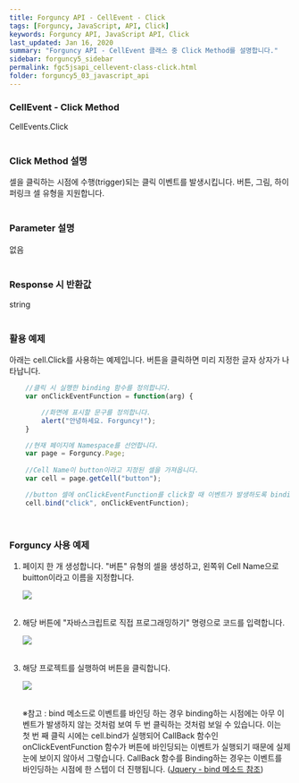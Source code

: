 ```yaml
---
title: Forguncy API - CellEvent - Click
tags: [Forguncy, JavaScript, API, Click]
keywords: Forguncy API, JavaScript API, Click
last_updated: Jan 16, 2020
summary: "Forguncy API - CellEvent 클래스 중 Click Method를 설명합니다."
sidebar: forguncy5_sidebar
permalink: fgc5jsapi_cellevent-class-click.html
folder: forguncy5_03_javascript_api
---
```


### CellEvent - Click Method
CellEvents.Click
<br /><br />

### Click Method 설명
셀을 클릭하는 시점에 수행(trigger)되는 클릭 이벤트를 발생시킵니다. 버튼, 그림, 하이퍼링크 셀 유형을 지원합니다.
<br /><br />

### Parameter 설명
없음
<br /><br />

### Response 시 반환값
string
<br /><br />

### 활용 예제
아래는 cell.Click를 사용하는 예제입니다. 버튼을 클릭하면 미리 지정한 글자 상자가 나타납니다.
<br />

~~~javascript
    //클릭 시 실행한 binding 함수를 정의합니다.
    var onClickEventFunction = function(arg) {

        //화면에 표시할 문구를 정의합니다.
        alert("안녕하세요. Forguncy!");
    }

    //현재 페이지에 Namespace를 선언합니다.
    var page = Forguncy.Page;
    
    //Cell Name이 button이라고 지정된 셀을 가져옵니다.
    var cell = page.getCell("button");

    //button 셀에 onClickEventFunction를 click할 때 이벤트가 발생하도록 binding합니다.
    cell.bind("click", onClickEventFunction);
~~~

<br />

### Forguncy 사용 예제

1. 페이지 한 개 생성합니다. "버튼" 유형의 셀을 생성하고, 왼쪽위 Cell Name으로 buitton이라고 이름을 지정합니다.

    ![]({{site.url}}/images/forguncy5/ex-ss_cellevent-click01.png)
    <br /><br />

2. 해당 버튼에 "자바스크립트로 직접 프로그래밍하기" 명령으로 코드를 입력합니다.

    ![]({{site.url}}/images/forguncy5/ex-ss_cellevent-click02.png)
    <br /><br />

3. 해당 프로젝트를 실행하여 버튼을 클릭합니다.<br />

    ![]({{site.url}}/images/forguncy5/ex-ss_cellevent-click03.gif)
    <br /><br />

    ※참고 : bind 메소드로 이벤트를 바인딩 하는 경우 binding하는 시점에는 아무 이벤트가 발생하지 않는 것처럼 보여 두 번 클릭하는 것처럼 보일 수 있습니다. 이는 첫 번 째 클릭 시에는 cell.bind가 실행되어 CallBack 함수인 onClickEventFunction 함수가 버튼에 바인딩되는 이벤트가 실행되기 때문에 실제 눈에 보이지 않아서 그렇습니다. CallBack 함수를 Binding하는 경우는 이벤트를 바인딩하는 시점에 한 스텝이 더 진행됩니다. ([Jquery - bind 메소드 참조](https://www.w3schools.com/jquery/event_bind.asp))

<br /><br />
